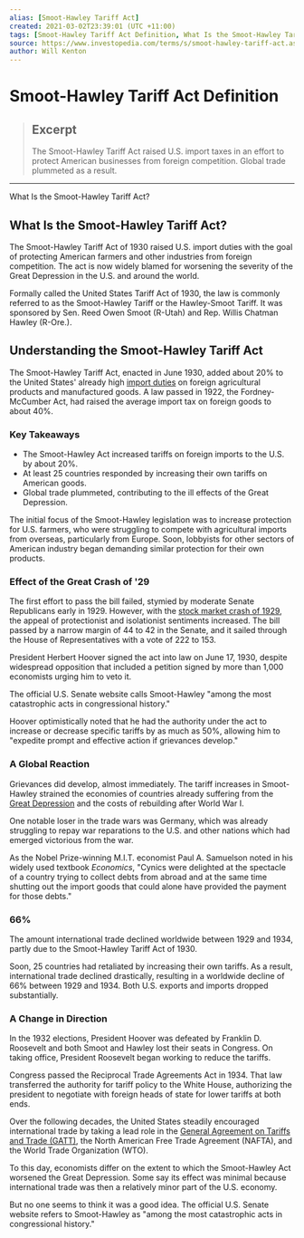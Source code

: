 ```yaml
---
alias: [Smoot-Hawley Tariff Act]
created: 2021-03-02T23:39:01 (UTC +11:00)
tags: [Smoot-Hawley Tariff Act Definition, What Is the Smoot-Hawley Tariff Act?]
source: https://www.investopedia.com/terms/s/smoot-hawley-tariff-act.asp
author: Will Kenton
---
```


# Smoot-Hawley Tariff Act Definition

> ## Excerpt
> The Smoot-Hawley Tariff Act raised U.S. import taxes in an effort to protect American businesses from foreign competition. Global trade plummeted as a result.

---

What Is the Smoot-Hawley Tariff Act?
## What Is the Smoot-Hawley Tariff Act?

The Smoot-Hawley Tariff Act of 1930 raised U.S. import duties with the goal of protecting American farmers and other industries from foreign competition. The act is now widely blamed for worsening the severity of the Great Depression in the U.S. and around the world.

Formally called the United States Tariff Act of 1930, the law is commonly referred to as the Smoot-Hawley Tariff or the Hawley-Smoot Tariff. It was sponsored by Sen. Reed Owen Smoot (R-Utah) and Rep. Willis Chatman Hawley (R-Ore.).

## Understanding the Smoot-Hawley Tariff Act

The Smoot-Hawley Tariff Act, enacted in June 1930, added about 20% to the United States' already high [import duties](https://www.investopedia.com/terms/i/import-duty.asp) on foreign agricultural products and manufactured goods. A law passed in 1922, the Fordney-McCumber Act, had raised the average import tax on foreign goods to about 40%.

### Key Takeaways

-   The Smoot-Hawley Act increased tariffs on foreign imports to the U.S. by about 20%.
-   At least 25 countries responded by increasing their own tariffs on American goods.
-   Global trade plummeted, contributing to the ill effects of the Great Depression.

The initial focus of the Smoot-Hawley legislation was to increase protection for U.S. farmers, who were struggling to compete with agricultural imports from overseas, particularly from Europe. Soon, lobbyists for other sectors of American industry began demanding similar protection for their own products.

### Effect of the Great Crash of '29

The first effort to pass the bill failed, stymied by moderate Senate Republicans early in 1929. However, with the [stock market crash of 1929](https://www.investopedia.com/terms/s/stock-market-crash-1929.asp), the appeal of protectionist and isolationist sentiments increased. The bill passed by a narrow margin of 44 to 42 in the Senate, and it sailed through the House of Representatives with a vote of 222 to 153.

President Herbert Hoover signed the act into law on June 17, 1930, despite widespread opposition that included a petition signed by more than 1,000 economists urging him to veto it.

The official U.S. Senate website calls Smoot-Hawley "among the most catastrophic acts in congressional history."

Hoover optimistically noted that he had the authority under the act to increase or decrease specific tariffs by as much as 50%, allowing him to "expedite prompt and effective action if grievances develop."

### A Global Reaction

Grievances did develop, almost immediately. The tariff increases in Smoot-Hawley strained the economies of countries already suffering from the [Great Depression](https://www.investopedia.com/terms/g/great_depression.asp) and the costs of rebuilding after World War I.

One notable loser in the trade wars was Germany, which was already struggling to repay war reparations to the U.S. and other nations which had emerged victorious from the war.

As the Nobel Prize-winning M.I.T. economist Paul A. Samuelson noted in his widely used textbook _Economics_, "Cynics were delighted at the spectacle of a country trying to collect debts from abroad and at the same time shutting out the import goods that could alone have provided the payment for those debts."

### 66%

The amount international trade declined worldwide between 1929 and 1934, partly due to the Smoot-Hawley Tariff Act of 1930.

Soon, 25 countries had retaliated by increasing their own tariffs. As a result, international trade declined drastically, resulting in a worldwide decline of 66% between 1929 and 1934. Both U.S. exports and imports dropped substantially.

### A Change in Direction

In the 1932 elections, President Hoover was defeated by Franklin D. Roosevelt and both Smoot and Hawley lost their seats in Congress. On taking office, President Roosevelt began working to reduce the tariffs.

Congress passed the Reciprocal Trade Agreements Act in 1934. That law transferred the authority for tariff policy to the White House, authorizing the president to negotiate with foreign heads of state for lower tariffs at both ends.

Over the following decades, the United States steadily encouraged international trade by taking a lead role in the [General Agreement on Tariffs and Trade (GATT)](https://www.investopedia.com/terms/g/gatt.asp), the North American Free Trade Agreement (NAFTA), and the World Trade Organization (WTO).

To this day, economists differ on the extent to which the Smoot-Hawley Act worsened the Great Depression. Some say its effect was minimal because international trade was then a relatively minor part of the U.S. economy.

But no one seems to think it was a good idea. The official U.S. Senate website refers to Smoot-Hawley as "among the most catastrophic acts in congressional history."
